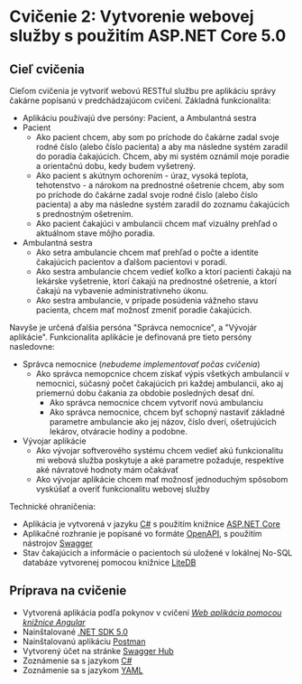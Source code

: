 # Cvičenie 2: Vytvorenie webovej služby s použitím ASP.NET Core 5.0

## <a name="ciel"></a>Cieľ cvičenia

Cieľom cvičenia je vytvoriť webovú RESTful službu pre aplikáciu správy čakárne popísanú
v predchádzajúcom cvičení. Základná funkcionalita:

* Aplikáciu používajú dve persóny: Pacient, a Ambulantná sestra
* Pacient
  * Ako pacient chcem, aby som po príchode do čakárne zadal svoje rodné číslo (alebo číslo pacienta)
  a aby ma následne systém zaradil do poradia čakajúcich. Chcem, aby mi systém oznámil moje poradie a
  orientačnú dobu, kedy budem vyšetrený.
  * Ako pacient s akútnym ochorením - úraz, vysoká teplota, tehotenstvo - a nárokom
  na prednostné ošetrenie chcem, aby som po príchode do čakárne zadal svoje rodné
  čislo (alebo číslo pacienta) a aby ma následne systém zaradil do zoznamu čakajúcich s prednostným ošetrením.
  * Ako pacient čakajúci v ambulancii chcem mať vizuálny prehľad o aktuálnom stave
  môjho poradia.
* Ambulantná sestra
  * Ako setra ambulancie chcem mať prehľad o počte a identite čakajúcich pacientov
  a ďalšom pacientovi v poradí.
  * Ako sestra ambulancie chcem vedieť koľko a ktorí pacienti čakajú na lekárske
  vyšetrenie, ktorí čakajú na prednostné ošetrenie, a ktorí čakajú na vybavenie
  administratívneho úkonu.
  * Ako sestra ambulancie, v prípade posúdenia vážneho stavu pacienta, chcem
  mať možnosť zmeniť poradie čakajúcich.

Navyše je určená ďalšia persóna "Správca nemocnice", a "Vývojár aplikácie".
Funkcionalita aplikácie je definovaná pre tieto persóny nasledovne:

* Správca nemocnice (_nebudeme implementovať počas cvičenia_)
  * Ako správca nemopcnice chcem získať výpis všetkých ambulancií v nemocnici,
    súčasný počet čakajúcich pri každej ambulancii, ako aj priemernú dobu čakania
    za obdobie posledných desať dní.
    * Ako správca nemocnice chcem vytvoriť novú ambulanciu
    * Ako správca nemocnice, chcem byť schopný nastaviť základné parametre ambulancie
    ako jej názov, číslo dverí, ošetrujúcich lekárov, otváracie hodiny a podobne.
* Vývojar aplikácie
  * Ako vývojar softverového systému chcem vedieť akú funkcionalitu mi webová služba
  poskytuje a aké parametre požaduje, respektíve aké návratové hodnoty mám očakávať
  * Ako vývojar aplikácie chcem mať možnosť jednoduchým spôsobom vyskúšať a overiť
  funkcionalitu webovej služby

Technické ohraničenia:

* Aplikácia je vytvorená v jazyku [C#](https://docs.microsoft.com/en-us/dotnet/csharp/programming-guide/)
  s použitím knižnice [ASP.NET Core](https://dotnet.microsoft.com/download)
* Aplikačné rozhranie je popísané vo formáte [OpenAPI](https://www.openapis.org/about),
  s použitím nástrojov [Swagger](https://swagger.io/docs/specification/about/)
* Stav čakajúcich a informácie o pacientoch sú uložené v lokálnej No-SQL databáze
  vytvorenej pomocou knižnice [LiteDB](https://www.litedb.org/)

## <a name="priprava"></a>Príprava na cvičenie

* Vytvorená aplikácia podľa pokynov v cvičení
  [_Web aplikácia pomocou knižnice Angular_](../../01.SPA/dojo/00-README.md)
* Nainštalované [.NET SDK 5.0](https://dotnet.microsoft.com/download)
* Nainštalovanú aplikáciu [Postman](https://www.getpostman.com/)
* Vytvorený účet na stránke [Swagger Hub](https://app.swaggerhub.com)
* Zoznámenie sa s jazykom [C#](https://docs.microsoft.com/en-us/dotnet/csharp/programming-guide/)
* Zoznámenie sa s jazykom [YAML](https://yaml.org/)
